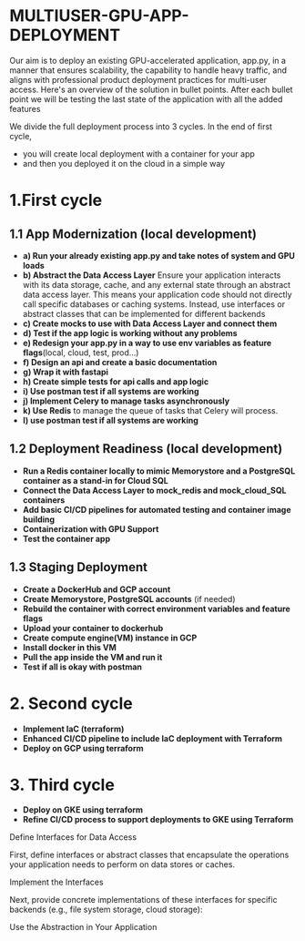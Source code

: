 # MULTIUSER-GPU-APP-DEPLOYMENT

Our aim is to deploy an existing GPU-accelerated application, app.py, in a manner that ensures scalability, the capability to handle heavy traffic, and aligns with professional product deployment practices for multi-user access.
Here's an overview of the solution in bullet points. 
After each bullet point we will be testing the last state of the 
application with all the added features

We divide the full deployment process into 3 cycles. 
In the end of first cycle, 
- you will create local deployment with a container for your app
- and then you deployed it on the cloud in a simple way


# 1.First cycle 
## 1.1 App Modernization (local development)

- **a) Run your already existing app.py and take notes of system and GPU loads**
- **b) Abstract the Data Access Layer** Ensure your application interacts with its data storage, cache, and any external state through an abstract data access layer. This means your application code should not directly call specific databases or caching systems. Instead, use interfaces or abstract classes that can be implemented for different backends
- **c) Create mocks to use with Data Access Layer and connect them**
- **d) Test if the app logic is working without any problems**
- **e) Redesign your app.py in a way to use env variables as feature flags**(local, cloud, test, prod...)
- **f) Design an api and create a basic documentation** 
- **g) Wrap it with fastapi**
- **h) Create simple tests for api calls and app logic**
- **i) Use postman test if all systems are working**
- **j) Implement Celery to manage tasks asynchronously**
- **k) Use Redis**  to manage the queue of tasks that Celery will process.
- **l) use postman test if all systems are working**

## 1.2 Deployment Readiness  (local development)
- **Run a Redis container locally to mimic Memorystore and a PostgreSQL container as a stand-in for Cloud SQL**
- **Connect the Data Access Layer to mock_redis and mock_cloud_SQL containers**
- **Add basic CI/CD pipelines for automated testing and container image building**
- **Containerization with GPU Support**
- **Test the container app**
 
## 1.3 Staging Deployment 
- **Create a DockerHub and GCP account**
- **Create Memorystore, PostgreSQL accounts** (if needed)
- **Rebuild the container with correct environment variables and feature flags**
- **Upload your container to dockerhub**
- **Create compute engine(VM) instance in GCP**
- **Install docker in this VM**
- **Pull the app inside the VM and run it**
- **Test if all is okay with postman**


# 2. Second cycle
- **Implement IaC (terraform)**
- **Enhanced CI/CD pipeline to include IaC deployment with Terraform**
- **Deploy on GCP using terraform**

# 3. Third cycle
- **Deploy on GKE using terraform**
- **Refine CI/CD process to support deployments to GKE using Terraform**


Define Interfaces for Data Access

First, define interfaces or abstract classes that encapsulate the operations your application needs to perform on data stores or caches.

 Implement the Interfaces
 
Next, provide concrete implementations of these interfaces for specific backends (e.g., file system storage, cloud storage):

 Use the Abstraction in Your Application
 
